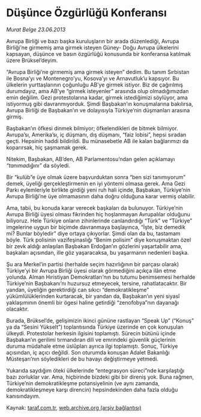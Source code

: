 # Düşünce Özgürlüğü Konferansı

*Murat Belge 23.06.2013*

<div class="yazi"><p>Avrupa Birliği ve bazı başka kuruluşların bir arada düzenlediği, Avrupa Birliği’ne girmemiş ama girmek isteyen Güney- Doğu Avrupa ülkelerini kapsayan, düşünce ve basın özgürlüğü konusunda bir konferansa katılmak üzere Brüksel’deyim.</p>
<p>“Avrupa Birliği’ne girmemiş ama girmek isteyen” dedim. Bu tanım Sırbistan ile Bosna’yı ve Montenegro’yu, Kosova’yı ve Arnavutluk’u kapsıyor. Bu ülkelerin yurttaşlarının çoğunluğu AB’ye girmek istiyor. Biz de çağırılmış durumdayız, ama AB’ye “girmek isteyenler” arasında olup olmadığımızdan emin değilim. Gezi protestolarına kadar, girmek istediğimizi söylüyor, ama istiyormuş gibi davranmıyorduk. Şimdi Başbakan’ın konuşmalarına bakılırsa, Avrupa Birliği de Başbakan’ın ve dolayısıyla Türkiye’nin düşmanları arasına girmiş.</p>
<p>Başbakan’ın öfkesi dinmek bilmiyor; öfkelendikleri de bitmek bilmiyor. Avrupa’sı, Amerika’sı, iç düşmanı, dış düşmanı, “faiz lobisi”, hepsi sıradan geçti. Hepsinin haddi bildirildi. Bu münasebetle AB ile kalan bağlarımızı da koparırsak, hiç şaşmamak gerek.</p>
<p>Nitekim, Başbakan, AB’den, AB Parlamentosu’ndan gelen açıklamayı <i>“tanımadığını”</i> da söyledi.</p>
<p>Bir “kulüb”e üye olmak üzere başvurduktan sonra “ben sizi tanımıyorum” demek, üyeliği gerçekleştirmenin en iyi yöntemi olmasa gerek. Ama Gezi Parkı eylemleriyle birlikte girdiği yeni ruh hali içinde, Başbakan, Türkiye’nin Avrupa Birliği’ne üye olmamasının daha doğru olduğuna karar vermiş olabilir.</p>
<p>Ama, tabii, bu konuda karar verecek başkaları da bulunuyor. Türkiye’nin Avrupa Birliği üyesi olması fikrinden hiç hoşlanmayan Avrupalılar olduğunu biliyoruz. Hele Türkiye onların zihinlerinde canlandırdığı “Türk” ve “Türkiye” imgelerine uygun bir biçimde davranmaya başlayınca, “İşte, biz demedik mi? Bunlar böyledir” diye ortaya çıkıyorlar. Şimdi olan da bu, tastamam böyle. Türk polisinin vazifeşinaslığı “Benim polisim” diye konuşmaktan özel bir zevk aldığı anlaşılan Başbakan Erdoğan’ın gözlerini yaşartabilir ama, başkaları açısından, ille göz yaşaracaksa, bu yaşarmanın nedenleri başka. </p>
<p>Şu ara Merkel’in partisi (herhalde seçim hazırlığının bir parçası olarak) Türkiye’yi bir Avrupa Birliği üyesi olarak görmediğini açıkça ilân etme yolunda. Alman Hıristiyan Demokratları’nın bu tutumu benimsemesi herhalde Türkiye’nin Başbakanı’nı huzursuz etmeyecek, tersine, rahatlatacaktır. Bir yandan, üyeliğin gerektirdiği can sıkıcı “demokratikleşme” yükümlülüklerinden kurtaracak, bir yandan da, Başbakan’ın yeni siyasî yaklaşımının önemli bir ögesi haline getirdiği “zenofobya”nın dayanağı olacaktır.</p>
<p>Burada, Brüksel’de, gelişimizin ikinci gününe rastlayan “Speak Up” (“Konuş” ya da “Sesini Yükselt”) toplantısında Türkiye üzerinde en çok konuşulan ülkeydi. Protestolar herkesin ilgisini toplamıştı. Sürecin bütünü içinde Başbakan’ın gerilimi tırmandıran dili ve emrindeki güvenlik güçlerinin duruma müdahale etme üslûpları ayrıca ilgi toplamıştı. Sonuç, Türkiye açısından, iç açıcı değildi. Son oturumda konuşan Adalet Bakanlığı Müsteşarı’nın söyledikleri de bu havayı değiştirmeye yetmedi.</p>
<p>Yukarıda saydığım öteki ülkelerinde “entegrasyon süreci”nde karşılaştığı bazı zorluklar var. Ama, hiçbirinde bizdeki gibi bir direniş yok. Buna rağmen, Türkiye’nin demokratikleşme potansiyelinin (ve aynı zamanda, demokratikleşmeye karşı direncin) hepsindekinden daha fazla olduğu kanısındayım.</p>
</div>

Kaynak: [taraf.com.tr](http://www.taraf.com.tr:80/murat-belge/makale-dusunce-ozgurlugu-konferansi.htm), [web.archive.org (arşiv bağlantısı)](http://web.archive.org/web/20130626153244/http://www.taraf.com.tr:80/murat-belge/makale-dusunce-ozgurlugu-konferansi.htm)
